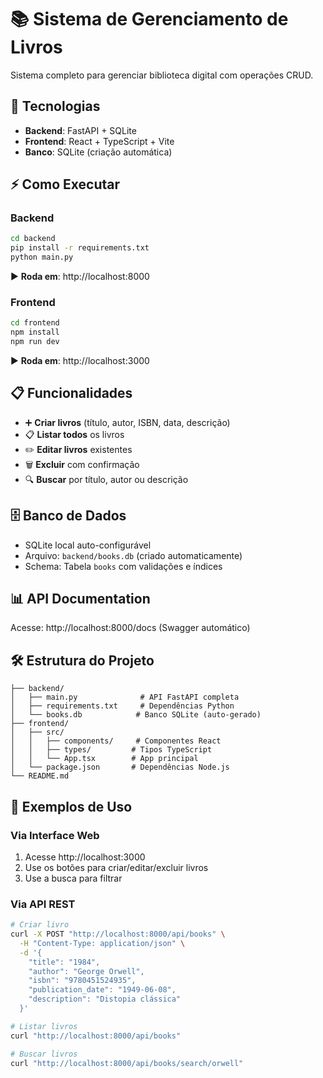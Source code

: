 # 📚 Sistema de Gerenciamento de Livros

Sistema completo para gerenciar biblioteca digital com operações CRUD.

## 🚀 Tecnologias

- **Backend**: FastAPI + SQLite
- **Frontend**: React + TypeScript + Vite
- **Banco**: SQLite (criação automática)

## ⚡ Como Executar

### Backend
```bash
cd backend
pip install -r requirements.txt
python main.py
```
▶️ **Roda em**: http://localhost:8000

### Frontend
```bash
cd frontend
npm install
npm run dev
```
▶️ **Roda em**: http://localhost:3000

## 📋 Funcionalidades

- ➕ **Criar livros** (título, autor, ISBN, data, descrição)
- 📋 **Listar todos** os livros
- ✏️ **Editar livros** existentes  
- 🗑️ **Excluir** com confirmação
- 🔍 **Buscar** por título, autor ou descrição

## 🗄️ Banco de Dados

- SQLite local auto-configurável
- Arquivo: `backend/books.db` (criado automaticamente)
- Schema: Tabela `books` com validações e índices

## 📊 API Documentation

Acesse: http://localhost:8000/docs (Swagger automático)

## 🛠️ Estrutura do Projeto

```
├── backend/
│   ├── main.py              # API FastAPI completa
│   ├── requirements.txt     # Dependências Python
│   └── books.db            # Banco SQLite (auto-gerado)
├── frontend/
│   ├── src/
│   │   ├── components/     # Componentes React
│   │   ├── types/         # Tipos TypeScript
│   │   └── App.tsx        # App principal
│   └── package.json       # Dependências Node.js
└── README.md
```

## 🎯 Exemplos de Uso

### Via Interface Web
1. Acesse http://localhost:3000
2. Use os botões para criar/editar/excluir livros
3. Use a busca para filtrar

### Via API REST
```bash
# Criar livro
curl -X POST "http://localhost:8000/api/books" \
  -H "Content-Type: application/json" \
  -d '{
    "title": "1984",
    "author": "George Orwell", 
    "isbn": "9780451524935",
    "publication_date": "1949-06-08",
    "description": "Distopia clássica"
  }'

# Listar livros
curl "http://localhost:8000/api/books"

# Buscar livros
curl "http://localhost:8000/api/books/search/orwell"
```